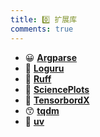 ```yaml
---
title: 0️⃣ 扩展库
comments: true
---
```


<div class="grid cards" markdown>

- 😀 [__Argparse__](./Argparse.md)
- 🤣 [__Loguru__](./Loguru.md)
- 🤫 [__Ruff__](./Ruff.md)
- 🥰 [__SciencePlots__](./SciencePlots.md)
- 🤩 [__TensorbordX__](./TensorboardX.md)
- 😙 [__tqdm__](./tqdm.ipynb)
- 🤠 [__uv__](./uv.md)

</div>